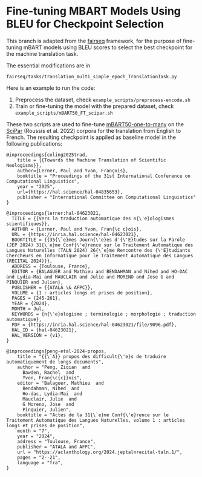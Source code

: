 # Fine-tuning MBART Models Using BLEU for Checkpoint Selection 


This branch is adapted from the [fairseq](https://github.com/facebookresearch/fairseq) framework, for the purpose of fine-tuning mBART models using BLEU scores to select the best checkpoint for the machine translation task.

The essential modifications are in 
```
fairseq/tasks/translation_multi_simple_epoch_TranslationTask.py
```

Here is an example to run the code:

1. Preprocess the dataset, check `example_scripts/preprocess-encode.sh`
2. Train or fine-tuning the model with the prepared dataset, check `example_scripts/mBART50_FT_scipar.sh`

These two scripts are used to fine-tune [mBART50-one-to-many](https://github.com/facebookresearch/fairseq/blob/main/examples/multilingual/README.md) on the [SciPar](https://elrc-share.eu/repository/browse/scipar-a-collection-of-parallel-corpora-from-scientific-abstracts-v-2021-in-tmx-format/aaf503c0739411ec9c1a00155d02670665aacff53a8543938cd99da54fdd66af/) (Roussis et al. 2022) corpora for the translation from English to French.
The resulting checkpoint is appiled as baseline model in the following publications:

```
@inproceedings{coling2025trad,
    title = {{Towards the Machine Translation of Scientific Neologisms}},
	author={Lerner, Paul and Yvon, François},
    booktitle = "Proceedings of the 31st International Conference on Computational Linguistics",
    year = "2025",
    url={https://hal.science/hal-04835653},
    publisher = "International Committee on Computational Linguistics"
}
```

```
@inproceedings{lerner:hal-04623021,
  TITLE = {{Vers la traduction automatique des n{\'e}ologismes scientifiques}},
  AUTHOR = {Lerner, Paul and Yvon, Fran{\c c}ois},
  URL = {https://inria.hal.science/hal-04623021},
  BOOKTITLE = {{35{\`e}mes Journ{\'e}es d'{\'E}tudes sur la Parole (JEP 2024) 31{\`e}me Conf{\'e}rence sur le Traitement Automatique des Langues Naturelles (TALN 2024) 26{\`e}me Rencontre des {\'E}tudiants Chercheurs en Informatique pour le Traitement Automatique des Langues (RECITAL 2024)}},
  ADDRESS = {Toulouse, France},
  EDITOR = {BALAGUER and Mathieu and BENDAHMAN and Nihed and HO-DAC and Lydia-Mai and MAUCLAIR and Julie and MORENO and Jose G and PINQUIER and Julien},
  PUBLISHER = {{ATALA \& AFPC}},
  VOLUME = {1 : articles longs et prises de position},
  PAGES = {245-261},
  YEAR = {2024},
  MONTH = Jul,
  KEYWORDS = {n{\'e}ologisme ; terminologie ; morphologie ; traduction automatique},
  PDF = {https://inria.hal.science/hal-04623021/file/9096.pdf},
  HAL_ID = {hal-04623021},
  HAL_VERSION = {v1},
}
```

```
@inproceedings{peng-etal-2024-propos,
    title = "{{\`A}} propos des difficult{\'e}s de traduire automatiquement de longs documents",
    author = "Peng, Ziqian  and
      Bawden, Rachel  and
      Yvon, Fran{\c{c}}ois",
    editor = "Balaguer, Mathieu  and
      Bendahman, Nihed  and
      Ho-dac, Lydia-Mai  and
      Mauclair, Julie  and
      G Moreno, Jose  and
      Pinquier, Julien",
    booktitle = "Actes de la 31{\`e}me Conf{\'e}rence sur le Traitement Automatique des Langues Naturelles, volume 1 : articles longs et prises de position",
    month = "7",
    year = "2024",
    address = "Toulouse, France",
    publisher = "ATALA and AFPC",
    url = "https://aclanthology.org/2024.jeptalnrecital-taln.1/",
    pages = "2--21",
    language = "fra",
}
```

<!-- https://github.com/PaulLerner/neott -->

<!-- Pytorch 1.13.1
transformers 4.45.23 -->
